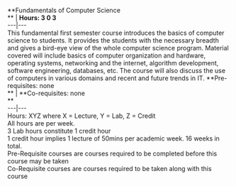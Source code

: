 **Fundamentals of Computer Science  
** | **Hours: 3 0 3**  
---|---  
This fundamental first semester course introduces the basics of computer science to students. It provides the students with the necessary breadth and gives a bird-eye view of the whole computer science program. Material covered will include basics of computer organization and hardware, operating systems, networking and the internet, algorithm development, software engineering, databases, etc. The course will also discuss the use of computers in various domains and recent and future trends in IT.
**Pre-requisites: none  
** | **Co-requisites: none  
**  
---|---  
Hours: XYZ where X = Lecture, Y = Lab, Z = Credit  
All hours are per week.  
3 Lab hours constitute 1 credit hour  
1 credit hour implies 1 lecture of 50mins per academic week. 16 weeks in total.  
Pre-Requisite courses are courses required to be completed before this course may be taken  
Co-Requisite courses are courses required to be taken along with this course
